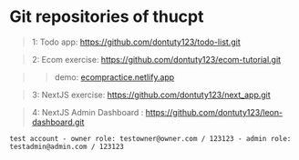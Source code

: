 # Git repositories of thucpt 

> 1: Todo app: https://github.com/dontuty123/todo-list.git

> 2: Ecom exercise: https://github.com/dontuty123/ecom-tutorial.git

>> demo: [ecompractice.netlify.app](https://ecompractice.netlify.app/)

> 3: NextJS exercise: https://github.com/dontuty123/next_app.git

> 4: NextJS Admin Dashboard : https://github.com/dontuty123/leon-dashboard.git


`test account
    - owner role: testowner@owner.com / 123123
    - admin role: testadmin@admin.com / 123123
    `
